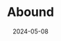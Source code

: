 ---  
layout: startup_page  
title: "Abound"  
id: "getabound.com"  
permalink: "/aboundgetabound.com05082024/"  
website: "https://getabound.com/"  
funding_round: "Series B, Debt"  
funding_amount: "£800M"  
investors: "GSR Ventures, Citi"  
about: "Abound is a credit technology company using AI-powered technology called Render to assess creditworthiness. This allows them to offer lower interest rates and reduce defaults compared to traditional methods. The company focuses on providing more accessible and affordable lending options."  
markets: "Fintech, AI, Consumer Lending, Financial Services, Lending, Personal Finance"  
hq: "London, England, United Kingdom"  
founded_year: "2020"  
linkedin: "https://uk.linkedin.com/company/getabound"  
twitter: "https://twitter.com/getabound"  
instagram: ""  
facebook: "https://www.facebook.com/getabound"  
crunchbase: "https://www.crunchbase.com/organization/getabound"  
pitchbook: "https://pitchbook.com/profiles/company/133098-85"  

date_display: "08-May-2024"  
date: "2024-05-08"

# SEO Optimization  
meta_title: "Abound - Series B, Debt Funding (£800M)"  
meta_description: "Abound, Abound is a credit technology company using AI-powered technology called Render to assess creditworthiness. This allows them to offer lower interest r..."  
meta_keywords: "Abound, Fintech, AI, Consumer Lending, Financial Services, Lending, Personal Finance, Series B, Debt funding"  
canonical_url: "https://startup.projectstartups.com/aboundgetabound.com05082024/"  
---
